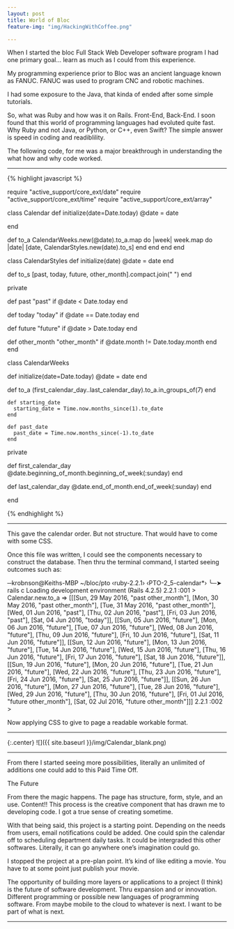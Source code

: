 ```yaml
---
layout: post
title: World of Bloc
feature-img: "img/HackingWithCoffee.png"

---
```

When I started the bloc Full Stack Web Developer software program I had one primary goal... learn as much as I could from this experience. 

My programming experience prior to Bloc was an ancient language known as FANUC. FANUC was used to program CNC and robotic machines. 

I had some exposure to the Java, that kinda of ended after some simple tutorials. 

So, what was Ruby and how was it on Rails. Front-End, Back-End. I soon found that this world of programming languages had evoluted quite fast. Why Ruby and not Java, or Python, or C++, even Swift? The simple answer is speed in coding and readiblility.   

The following code, for me was a major breakthrough in understanding the what how and why code worked.  

---

{% highlight javascript %}

require "active_support/core_ext/date"
require "active_support/core_ext/time"
require "active_support/core_ext/array"

class Calendar
  def initialize(date=Date.today)
    @date = date

  end

  def to_a
    CalendarWeeks.new(@date).to_a.map do |week|
      week.map do |date|
        [date, CalendarStyles.new(date).to_s]
      end
    end
  end
end


class CalendarStyles
  def initialize(date)
    @date = date
  end

  def to_s
    [past, today, future, other_month].compact.join(" ")
  end


  private

  def past
    "past" if @date < Date.today
  end

  def today
    "today" if @date == Date.today
  end

  def future
    "future" if @date > Date.today
  end

  def other_month
    "other_month" if @date.month != Date.today.month
  end
end



class CalendarWeeks

  def initialize(date=Date.today)
    @date = date
  end

  def to_a
    (first_calendar_day..last_calendar_day).to_a.in_groups_of(7)
  end

    def starting_date
      starting_date = Time.now.months_since(1).to_date
    end

    def past_date
      past_date = Time.now.months_since(-1).to_date
    end
  private

  def first_calendar_day
    @date.beginning_of_month.beginning_of_week(:sunday)
  end

  def last_calendar_day
    @date.end_of_month.end_of_week(:sunday)
  end

end


{% endhighlight %}

___


This gave the calendar order. But not structure. That would have to come with some CSS. 

Once this file was written, I could see the components necessary to construct the database. Then thru the terminal command, I started seeing outcomes such as:

─krobnson@Keiths-MBP ~/bloc/pto ‹ruby-2.2.1› ‹PTO-2_5-calendar*› 
╰─➤  rails c
Loading development environment (Rails 4.2.5)
2.2.1 :001 > Calendar.new.to_a
 => [[[Sun, 29 May 2016, "past other_month"], [Mon, 30 May 2016, "past other_month"], [Tue, 31 May 2016, "past other_month"], [Wed, 01 Jun 2016, "past"], [Thu, 02 Jun 2016, "past"], [Fri, 03 Jun 2016, "past"], [Sat, 04 Jun 2016, "today"]], [[Sun, 05 Jun 2016, "future"], [Mon, 06 Jun 2016, "future"], [Tue, 07 Jun 2016, "future"], [Wed, 08 Jun 2016, "future"], [Thu, 09 Jun 2016, "future"], [Fri, 10 Jun 2016, "future"], [Sat, 11 Jun 2016, "future"]], [[Sun, 12 Jun 2016, "future"], [Mon, 13 Jun 2016, "future"], [Tue, 14 Jun 2016, "future"], [Wed, 15 Jun 2016, "future"], [Thu, 16 Jun 2016, "future"], [Fri, 17 Jun 2016, "future"], [Sat, 18 Jun 2016, "future"]], [[Sun, 19 Jun 2016, "future"], [Mon, 20 Jun 2016, "future"], [Tue, 21 Jun 2016, "future"], [Wed, 22 Jun 2016, "future"], [Thu, 23 Jun 2016, "future"], [Fri, 24 Jun 2016, "future"], [Sat, 25 Jun 2016, "future"]], [[Sun, 26 Jun 2016, "future"], [Mon, 27 Jun 2016, "future"], [Tue, 28 Jun 2016, "future"], [Wed, 29 Jun 2016, "future"], [Thu, 30 Jun 2016, "future"], [Fri, 01 Jul 2016, "future other_month"], [Sat, 02 Jul 2016, "future other_month"]]] 
2.2.1 :002 > 

Now applying CSS to give to page a readable workable format.


 

---


{:.center}
![]({{ site.baseurl }}/img/Calendar_blank.png)

---

From there  I started seeing more possibilities, literally an unlimited of  additions one could add to this Paid Time Off. 

The Future

From there the magic happens. The page has structure, form, style, and an use. Content!!
This process is the creative component that has drawn me to developing code. I got a true sense of creating sometime. 

With that being said, this project is a starting point. Depending on the needs from users, email notifications could be added. One could spin the calendar off to scheduling 
department daily tasks. It could be intergraded this other softwares. Literally, it can go anywhere
one’s imagination could go.   

I stopped the project at a pre-plan point. It’s kind of like editing a movie. 
You have to at some point just publish your movie.  

The opportunity of building more layers or applications to a project (I think) is the 
future of software development. Thru expansion and or innovation.  Different programming or possible  new languages of programming software.  From maybe mobile to the cloud to whatever is next.
I want to be part of what is next.


___

